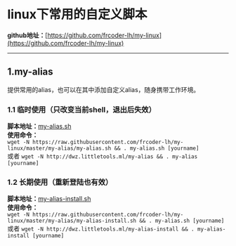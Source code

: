 # linux下常用的自定义脚本
__github地址：__[https://github.com/frcoder-lh/my-linux](https://github.com/frcoder-lh/my-linux)

***

## 1.my-alias
提供常用的alias，也可以在其中添加自定义alias，随身携带工作环境。
### 1.1 临时使用（只改变当前shell，退出后失效）
__脚本地址：__[my-alias.sh](https://raw.githubusercontent.com/frcoder-lh/my-linux/master/my-alias/my-alias.sh)  
__使用命令：__  
`wget -N https://raw.githubusercontent.com/frcoder-lh/my-linux/master/my-alias/my-alias.sh && . my-alias.sh [yourname]`  
或者 `wget -N http://dwz.littletools.ml/my-alias && . my-alias [yourname]`
### 1.2 长期使用（重新登陆也有效）
__脚本地址：__[my-alias-install.sh](https://raw.githubusercontent.com/frcoder-lh/my-linux/master/my-alias/my-alias-install.sh)  
__使用命令：__  
`wget -N https://raw.githubusercontent.com/frcoder-lh/my-linux/master/my-alias/my-alias-install.sh && . my-alias.sh [yourname]`  
或者 `wget -N http://dwz.littletools.ml/my-alias-install && . my-alias-install [yourname]`
